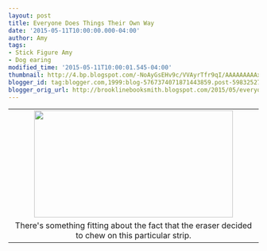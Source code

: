 ```yaml
---
layout: post
title: Everyone Does Things Their Own Way
date: '2015-05-11T10:00:00.000-04:00'
author: Amy
tags:
- Stick Figure Amy
- Dog earing
modified_time: '2015-05-11T10:00:01.545-04:00'
thumbnail: http://4.bp.blogspot.com/-NoAyGsEHv9c/VVAyrTfr9qI/AAAAAAAAAxA/KEzbauuEm9g/s72-c/dog%2Bear.jpg
blogger_id: tag:blogger.com,1999:blog-5767374071871443859.post-5983252758680787525
blogger_orig_url: http://brooklinebooksmith.blogspot.com/2015/05/everyone-does-things-their-own-way.html
---
```


<table align="center" cellpadding="0" cellspacing="0" class="tr-caption-container" style="margin-left: auto; margin-right: auto; text-align: center;"><tbody><tr><td style="text-align: center;"><a href="http://4.bp.blogspot.com/-NoAyGsEHv9c/VVAyrTfr9qI/AAAAAAAAAxA/KEzbauuEm9g/s1600/dog%2Bear.jpg" imageanchor="1" style="margin-left: auto; margin-right: auto;"><img border="0" height="215" src="http://4.bp.blogspot.com/-NoAyGsEHv9c/VVAyrTfr9qI/AAAAAAAAAxA/KEzbauuEm9g/s400/dog%2Bear.jpg" width="400" /></a></td></tr><tr><td class="tr-caption" style="text-align: center;">There's something fitting about the fact that the eraser decided to chew on this particular strip.</td></tr></tbody></table><br /><br />